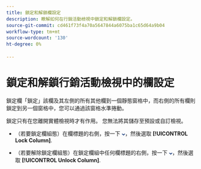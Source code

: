 ```yaml
---
title: 鎖定和解鎖欄設定
description: 瞭解如何在行銷活動檢視中鎖定和解鎖欄設定。
source-git-commit: cd461f73f4a70a5647844a6075ba1c65d64a9b04
workflow-type: tm+mt
source-wordcount: '130'
ht-degree: 0%

---
```


# 鎖定和解鎖行銷活動檢視中的欄設定

鎖定欄「鎖定」該欄及其左側的所有其他欄到一個靜態窗格中，而右側的所有欄則鎖定到另一個窗格中，您可以通過該窗格水準捲動。

鎖定只有在您離開實體檢視時才有作用。 您無法將其儲存至預設或自訂檢視。

* （若要鎖定欄組態）在欄標題的右側，按一下 ![向下鍵](/help/search-social-commerce/assets/arrow-down-dropdown.png "向下鍵")，然後選取 **[!UICONTROL Lock Column]**.

* （若要解除鎖定欄組態）在鎖定欄組中任何欄標題的右側，按一下 ![向下鍵](/help/search-social-commerce/assets/arrow-down-dropdown.png "向下鍵")，然後選取 **[!UICONTROL Unlock Column]**.
